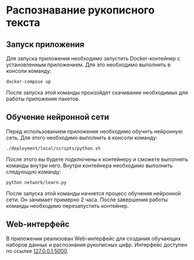 # Распознавание рукописного текста

## Запуск приложения

Для запуска приложения необходимо запустить Docker-контейнер с установленным приложением. 
Для это необходимо выполнить в консоли команду:

```shell script
docker-compose up
```

После запуска этой команды произойдет скачивание необходимых для работы приложения пакетов.

## Обучение нейронной сети

Перед использованием приложения необходимо обучить нейронную сеть.
Для этого необходимо выполнить в консоли команду:

```shell script
./deployment/local/scripts/python.sh
```

После этого вы будете подключены к контейнеру и сможете выполнять команды внутри него.
Внутри контейнера необходимо выполнить следующую команду:

```shell script
python network/learn.py
```

После запуска этой команды начнется процесс обучения нейронной сети. Он занимает примерно 2 часа.
После завершения работы команды необходимо перезапустить контейнер.

## Web-интерфейс

В приложении реализован Web-интерфейс для создания обучающих наборов данных и распознания рукописных цифр.
Интерфейс доступен по ссылке <a href="http://127.0.0.1:5000">127.0.0.1:5000</a>.